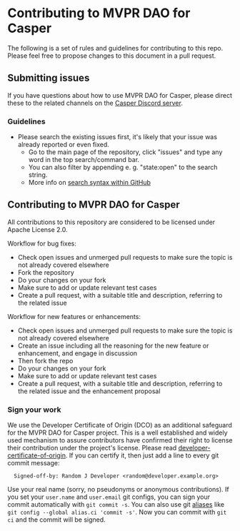 # Contributing to MVPR DAO for Casper

The following is a set of rules and guidelines for contributing to this repo. Please feel free to propose changes to this document in a pull request.

## Submitting issues

If you have questions about how to use MVPR DAO for Casper, please direct these to the related channels on the [Casper Discord server](https://discord.gg/casperblockchain).

### Guidelines
* Please search the existing issues first, it's likely that your issue was already reported or even fixed.
  - Go to the main page of the repository, click "issues" and type any word in the top search/command bar.
  - You can also filter by appending e. g. "state:open" to the search string.
  - More info on [search syntax within GitHub](https://help.github.com/articles/searching-issues)

## Contributing to MVPR DAO for Casper

All contributions to this repository are considered to be licensed under Apache License 2.0.

Workflow for bug fixes:
* Check open issues and unmerged pull requests to make sure the topic is not already covered elsewhere
* Fork the repository
* Do your changes on your fork
* Make sure to add or update relevant test cases
* Create a pull request, with a suitable title and description, referring to the related issue

Workflow for new features or enhancements:
* Check open issues and unmerged pull requests to make sure the topic is not already covered elsewhere
* Create an issue including all the reasoning for the new feature or enhancement, and engage in discussion
* Then fork the repo
* Do your changes on your fork
* Make sure to add or update relevant test cases
* Create a pull request, with a suitable title and description, referring to the related issue and the enhancement proposal

### Sign your work

We use the Developer Certificate of Origin (DCO) as an additional safeguard
for the MVPR DAO for Casper project. This is a well established and widely used
mechanism to assure contributors have confirmed their right to license
their contribution under the project's license.
Please read [developer-certificate-of-origin](https://github.com/make-software/dao-contracts/blob/develop/.github/developer-certificate-of-origin).
If you can certify it, then just add a line to every git commit message:

````
  Signed-off-by: Random J Developer <random@developer.example.org>
````

Use your real name (sorry, no pseudonyms or anonymous contributions).
If you set your `user.name` and `user.email` git configs, you can sign your
commit automatically with `git commit -s`. You can also use git [aliases](https://git-scm.com/book/tr/v2/Git-Basics-Git-Aliases)
like `git config --global alias.ci 'commit -s'`. Now you can commit with
`git ci` and the commit will be signed.

